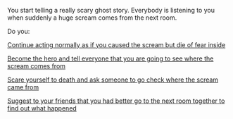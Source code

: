 You start telling a really scary ghost story.
Everybody is listening to you when suddenly a huge scream comes from the next room.

Do you:

[Continue acting normally as if you caused the scream but die of fear inside](continue_story/continue_story.md)

[Become the hero and tell everyone that you are going to see where the scream comes from](check_source/check_source.md)

[Scare yourself to death and ask someone to go check where the scream came from](scared/scared.md)

[Suggest to your friends that you had better go to the next room together to find out what happened](check_source_team/check_source_team.md)
